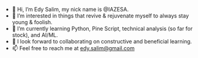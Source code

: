 - 👋 Hi, I’m Edy Salim, my nick name is @IAZESA.
- 👀 I’m interested in things that revive & rejuvenate myself to always stay young & foolish.
- 🌱 I’m currently learning Python, Pine Script, technical analysis (so far for stock), and AI/ML.
- 💞️ I look forward to collaborating on constructive and beneficial learning.
- 📫 Feel free to reach me at edy.salim@gmail.com

<!---
IAZESA/IAZESA is a ✨ special ✨ repository because its `README.md` (this file) appears on your GitHub profile.
You can click the Preview link to take a look at your changes.
--->
